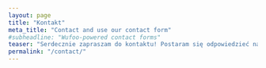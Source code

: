 ```yaml
---
layout: page
title: "Kontakt"
meta_title: "Contact and use our contact form"
#subheadline: "Wufoo-powered contact forms"
teaser: "Serdecznie zapraszam do kontaktu! Postaram się odpowiedzieć na wszystkie pytania"
permalink: "/contact/"
---
```

